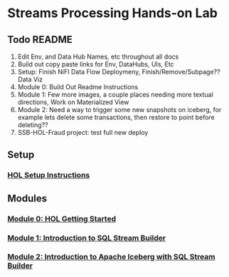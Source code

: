 # Streams Processing Hands-on Lab
 


## Todo README
1. Edit Env, and Data Hub Names, etc throughout all docs
2. Build out copy paste links for Env, DataHubs, UIs, Etc
3. Setup: Finish NiFI Data Flow Deploymeny,  Finish/Remove/Subpage?? Data Viz
4. Module 0:  Build Out Readme Instructions
5. Module 1:  Few more images, a couple places needing more textual directions, Work on Materialized View
6. Module 2:  Need a way to trigger some new snapshots on iceberg, for example lets delete some transactions, then restore to point before deleting??
7. SSB-HOL-Fraud project:  test full new deploy

## Setup

### [HOL Setup Instructions](setup.md)

## Modules

### [Module 0: HOL Getting Started](module_0.md)

### [Module 1: Introduction to SQL Stream Builder](module_1.md)

### [Module 2: Introduction to Apache Iceberg with SQL Stream Builder](module_2.md)

